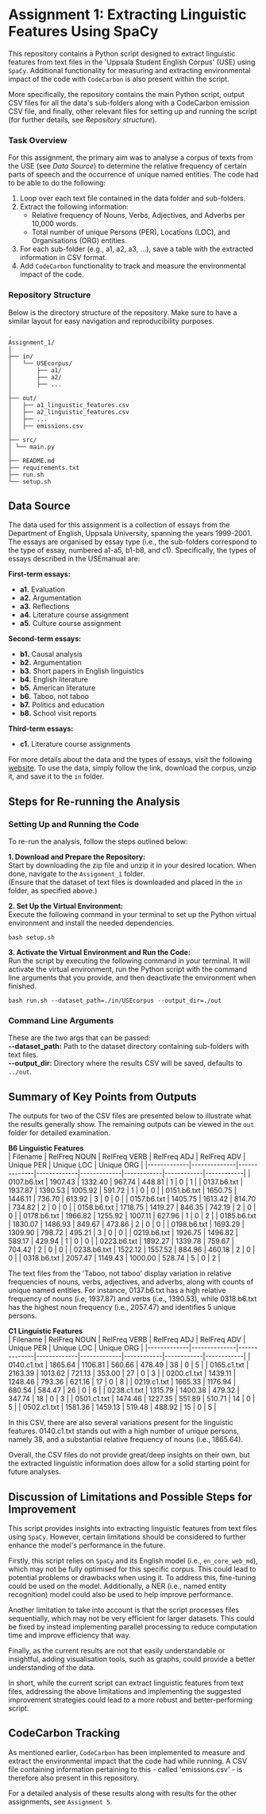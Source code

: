 # Assignment 1: Extracting Linguistic Features Using SpaCy
This repository contains a Python script designed to extract linguistic features from text files in the 'Uppsala Student English Corpus' (USE) using `SpaCy`. Additional functionality for measuring and extracting environmental impact of the code with `CodeCarbon` is also present within the script.

More specifically, the repository contains the main Python script, output CSV files for all the data's sub-folders along with a CodeCarbon emission CSV file, and finally, other relevant files for setting up and running the script (for further details, see *Repository structure*).

### Task Overview
For this assignment, the primary aim was to analyse a corpus of texts from the USE (see *Data Source*) to determine the relative frequency of certain parts of speech and the occurrence of unique named entities. The code had to be able to do the following:  
1. Loop over each text file contained in the data folder and sub-folders.
2. Extract the following information:
    - Relative frequency of Nouns, Verbs, Adjectives, and Adverbs per 10,000 words.
    - Total number of unique Persons (PER), Locations (LOC), and Organisations (ORG) entities.
3. For each sub-folder (e.g., a1, a2, a3, ...), save a table with the extracted information in CSV format.
4. Add `CodeCarbon` functionality to track and measure the environmental impact of the code.  

### Repository Structure
Below is the directory structure of the repository. Make sure to have a similar layout for easy navigation and reproducibility purposes.  
```
.
Assignment_1/
│
├── in/
│   └── USEcorpus/
│       ├── a1/
│       ├── a2/
│       ├── ...
│
├── out/
│   ├── a1_linguistic_features.csv
│   ├── a2_linguistic_features.csv
│   ├── ...
│   ├── emissions.csv
│
├── src/
│ └── main.py
│
├── README.md
├── requirements.txt
├── run.sh
└── setup.sh
```

## Data Source
The data used for this assignment is a collection of essays from the Department of English, Uppsala University, spanning the years 1999-2001. The essays are organised by essay type (i.e., the sub-folders correspond to the type of essay, numbered a1-a5, b1-b8, and c1). Specifically, the types of essays described in the USEmanual are:  

**First-term essays:**
- **a1.** Evaluation  
- **a2.** Argumentation
- **a3.** Reflections
- **a4.** Literature course assignment
- **a5.** Culture course assignment

**Second-term essays:**
- **b1.** Causal analysis
- **b2.** Argumentation
- **b3.** Short papers in English linguistics
- **b4.** English literature
- **b5.** American literature
- **b6.** Taboo, not taboo
- **b7.** Politics and education
- **b8.** School visit reports

**Third-term essays:**
- **c1.** Literature course assignments

For more details about the data and the types of essays, visit the following [website](https://ota.bodleian.ox.ac.uk/repository/xmlui/handle/20.500.12024/2457). To use the data, simply follow the link, download the corpus, unzip it, and save it to the `in` folder.

## Steps for Re-running the Analysis
### Setting Up and Running the Code
To re-run the analysis, follow the steps outlined below:

**1. Download and Prepare the Repository:**  
Start by downloading the zip file and unzip it in your desired location. When done, navigate to the `Assignment_1` folder.  
(Ensure that the dataset of text files is downloaded and placed in the `in` folder, as specified above.)

**2. Set Up the Virtual Environment:**  
Execute the following command in your terminal to set up the Python virtual environment and install the needed dependencies.
```
bash setup.sh 
```

**3. Activate the Virtual Environment and Run the Code:**  
Run the script by executing the following command in your terminal. It will activate the virtual environment, run the Python script with the command line arguments that you provide, and then deactivate the environment when finished.
```
bash run.sh --dataset_path=./in/USEcorpus --output_dir=./out
```

### Command Line Arguments
These are the two args that can be passed:  
**--dataset_path:** Path to the dataset directory containing sub-folders with text files.  
**--output_dir:** Directory where the results CSV will be saved, defaults to `../out`.  

## Summary of Key Points from Outputs
The outputs for two of the CSV files are presented below to illustrate what the results generally show. The remaining outputs can be viewed in the `out` folder for detailed examination.

**B6 Linguistic Features**  
| Filename    | RelFreq NOUN | RelFreq VERB | RelFreq ADJ | RelFreq ADV | Unique PER | Unique LOC | Unique ORG |
|-------------|--------------|--------------|-------------|-------------|------------|------------|------------|
| 0107.b6.txt | 1907.43      | 1332.40      | 967.74      | 448.81      | 1          | 0          | 1          |
| 0137.b6.txt | 1937.87      | 1390.53      | 1005.92     | 591.72      | 1          | 0          | 0          |
| 0151.b6.txt | 1650.75      | 1446.11      | 736.70      | 613.92      | 3          | 0          | 0          |
| 0157.b6.txt | 1405.75      | 1613.42      | 814.70      | 734.82      | 2          | 0          | 0          |
| 0158.b6.txt | 1718.75      | 1419.27      | 846.35      | 742.19      | 2          | 0          | 0          |
| 0178.b6.txt | 1966.82      | 1255.92      | 1007.11     | 627.96      | 1          | 0          | 2          |
| 0185.b6.txt | 1830.07      | 1486.93      | 849.67      | 473.86      | 2          | 0          | 0          |
| 0198.b6.txt | 1693.29      | 1309.90      | 798.72      | 495.21      | 3          | 0          | 0          |
| 0219.b6.txt | 1926.75      | 1496.82      | 589.17      | 429.94      | 1          | 0          | 0          |
| 0223.b6.txt | 1892.27      | 1339.78      | 759.67      | 704.42      | 2          | 0          | 0          |
| 0238.b6.txt | 1522.12      | 1557.52      | 884.96      | 460.18      | 2          | 0          | 0          |
| 0318.b6.txt | 2057.47      | 1149.43      | 1000.00     | 528.74      | 5          | 0          | 2          |  

The text files from the 'Taboo, not taboo' display variation in relative frequencies of nouns, verbs, adjectives, and adverbs, along with counts of unique named entities. For instance, 0137.b6.txt has a high relative frequency of nouns (i.e, 1937.87) and verbs (i.e., 1390.53), while 0318.b6.txt has the highest noun frequency (i.e., 2057.47) and identifies 5 unique persons.

**C1 Linguistic Features**  
| Filename    | RelFreq NOUN | RelFreq VERB | RelFreq ADJ | RelFreq ADV | Unique PER | Unique LOC | Unique ORG |
|-------------|--------------|--------------|-------------|-------------|------------|------------|------------|
| 0140.c1.txt | 1865.64      | 1106.81      | 560.66      | 478.49      | 38         | 0          | 5          |
| 0165.c1.txt | 2163.39      | 1013.62      | 721.13      | 353.00      | 27         | 0          | 3          |
| 0200.c1.txt | 1439.11      | 1248.46      | 793.36      | 621.16      | 17         | 0          | 8          |
| 0219.c1.txt | 1665.33      | 1176.94      | 680.54      | 584.47      | 26         | 0          | 6          |
| 0238.c1.txt | 1315.79      | 1400.38      | 479.32      | 347.74      | 18         | 0          | 3          |
| 0501.c1.txt | 1474.46      | 1227.35      | 551.89      | 510.71      | 14         | 0          | 5          |
| 0502.c1.txt | 1581.36      | 1459.13      | 519.48      | 488.92      | 15         |  0          | 5          |
  
In this CSV, there are also several variations present for the linguistic features. 0140.c1.txt stands out with a high number of unique persons, namely 38, and a substantial relative frequency of nouns (i.e., 1865.64).  

Overall, the CSV files do not provide great/deep insights on their own, but the extracted linguistic information does allow for a solid starting point for future analyses. 

## Discussion of Limitations and Possible Steps for Improvement  
This script provides insights into extracting linguistic features from text files using `SpaCy`. However, certain limitations should be considered to further enhance the model's performance in the future.  

Firstly, this script relies on `SpaCy` and its English model (i.e., `en_core_web_md`), which may not be fully optimised for this specific corpus. This could lead to potential problems or drawbacks when using it. To address this, fine-tuning could be used on the model. Additionally, a NER (i.e., named entity recognition) model could also be used to help improve performance.  

Another limitation to take into account is that the script processes files sequentially, which may not be very efficient for larger datasets. This could be fixed by instead implementing parallel processing to reduce computation time and improve efficiency that way.  

Finally, as the current results are not that easily understandable or insightful, adding visualisation tools, such as graphs, could provide a better understanding of the data.  

In short, while the current script can extract linguistic features from text files, addressing the above limitations and implementing the suggested improvement strategies could lead to a more robust and better-performing script.

## CodeCarbon Tracking
As mentioned earlier, `CodeCarbon` has been implemented to measure and extract the environmental impact that the code had while running. A CSV file containing information pertaining to this - called 'emissions.csv' - is therefore also present in this repository.  

For a detailed analysis of these results along with results for the other assignments, see `Assignment 5`.